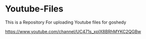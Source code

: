 # Youtube-Files
This is a Repository For uploading Youtube files for goshedy

https://www.youtube.com/channel/UC471s_xpIX8BRhMYKC2QGBw
